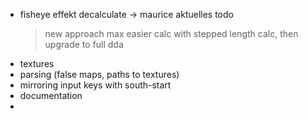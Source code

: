 - fisheye effekt decalculate -> maurice aktuelles todo
	> new approach max
	> easier calc with stepped length calc, then upgrade to full dda
- textures
- parsing (false maps, paths to textures)
- mirroring input keys with south-start
- documentation
- 